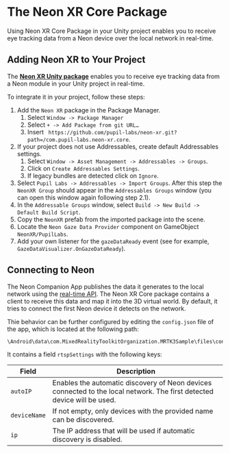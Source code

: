 # The Neon XR Core Package
Using Neon XR Core Package in your Unity project enables you to receive eye tracking data from a Neon device over the local network in real-time.

## Adding Neon XR to Your Project
The [**Neon XR Unity package**](https://github.com/pupil-labs/neon-xr) enables you to receive eye tracking data from a Neon module in your Unity project in real-time. 

To integrate it in your project, follow these steps:

1. Add the `Neon XR` package in the Package Manager.
    1. Select `Window -> Package Manager`
    2. Select `+ -> Add Package from git URL…`
    3. Insert ` https://github.com/pupil-labs/neon-xr.git?path=/com.pupil-labs.neon-xr.core`.
1. If your project does not use Addressables, create default Addressables settings.
    1. Select `Window -> Asset Management -> Addressables -> Groups`.
    2. Click on `Create Addressables Settings`.
    3. If legacy bundles are detected click on `Ignore`.
1. Select `Pupil Labs -> Addressables -> Import Groups`. After this step the `NeonXR Group` should appear in the `Addressables Groups` window (you can open this window again following step 2.1).
1. In the `Addressable Groups` window, select `Build -> New Build -> Default Build Script`.
1. Copy the `NeonXR` prefab from the imported package into the scene.
1. Locate the `Neon Gaze Data Provider` component on GameObject `NeonXR/PupilLabs`.
1. Add your own listener for the `gazeDataReady` event (see for example, `GazeDataVisualizer.OnGazeDataReady`).

## Connecting to Neon
The Neon Companion App publishes the data it generates to the local network using the [real-time API](/real-time-api/tutorials/). The Neon XR Core package contains a client to receive this data and map it into the 3D virtual world. By default, it tries to connect the first Neon device it detects on the network.

Thie behavior can be further configured by editing the `config.json` file of the app, which is located at the following path:
```
\Android\data\com.MixedRealityToolkitOrganization.MRTK3Sample\files\config.json
``` 

It contains a field `rtspSettings` with the following keys:

| Field | Description |
| --- | --- |
| `autoIP` | Enables the automatic discovery of Neon devices connected to the local network. The first detected device will be used. |
| `deviceName` | If not empty, only devices with the provided name can be discovered. |
| `ip` | The IP address that will be used if automatic discovery is disabled. |